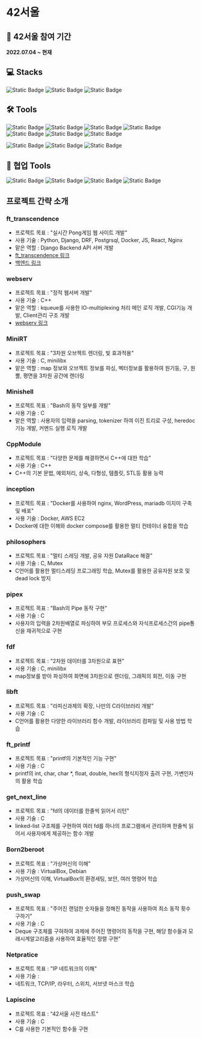 # 42서울
## :rocket: 42서울 참여 기간
  **2022.07.04 ~ 현재**

## :computer: Stacks
![Static Badge](https://img.shields.io/badge/C-A8B9CC?style=flat-square&logo=C&logoColor=white) ![Static Badge](https://img.shields.io/badge/C%2B%2B-00599C?style=flat-square&logo=C%2B%2B&logoColor=white) ![Static Badge](https://img.shields.io/badge/Python-3776AB?style=flat-square&logo=python&logoColor=white)

## :hammer_and_wrench: Tools
![Static Badge](https://img.shields.io/badge/Docker-2496ED?style=flat-square&logo=docker&logoColor=white) ![Static Badge](https://img.shields.io/badge/VirtualBox-183A61?style=flat-square&logo=virtualbox&logoColor=white) ![Static Badge](https://img.shields.io/badge/Amazon%20Ec2-FF9900?style=flat-square&logo=amazonec2&logoColor=white) ![Static Badge](https://img.shields.io/badge/Django-092E20?style=flat-square&logo=django&logoColor=white) ![Static Badge](https://img.shields.io/badge/PostgrSQL-4169E1?style=flat-square&logo=postgresql&logoColor=white) ![Static Badge](https://img.shields.io/badge/Socket.io-%23010101?style=flat-square&logo=socket.io&logoColor=white) ![Static Badge](https://img.shields.io/badge/insomnia-%234000BF?style=flat-square&logo=insomnia&logoColor=white)

![Static Badge](https://img.shields.io/badge/zsh-000000?style=flat-square&logo=iterm2&logoColor=white) ![Static Badge](https://img.shields.io/badge/bash-%234EAA25?style=flat-square&logo=gnubash&logoColor=white) ![Static Badge](https://img.shields.io/badge/Visual%20Studio%20Code-007ACC?style=flat-square&logo=visualstudiocode&logoColor=white) 

## :memo: 협업 Tools
![Static Badge](https://img.shields.io/badge/Git-%23F05032?style=flat-square&logo=git&logoColor=white) ![Static Badge](https://img.shields.io/badge/GitHub-%23181717?style=flat-square&logo=github&logoColor=white) ![Static Badge](https://img.shields.io/badge/Jira-%230052CC?style=flat-square&logo=jira&logoColor=white) ![Static Badge](https://img.shields.io/badge/Notion-%23000000?style=flat-square&logo=notion&logoColor=%23000000&color=white)

## 프로젝트 간략 소개

### ft_transcendence
 - 프로젝트 목표 : "실시간 Pong게임 웹 사이트 개발"
 - 사용 기술 : Python, Django, DRF, Postgrsql, Docker, JS, React, Nginx
 - 맡은 역할 : Django Backend API 서버 개발
 - [ft_transcendence 링크](https://github.com/42ForYou/ft_transcendence)
 - [백엔드 링크](https://github.com/42ForYou/backend)

### webserv
 - 프로젝트 목표 : "정적 웹서버 개발"
 - 사용 기술 : C++
 - 맡은 역할 : kqueue를 사용한 IO-multiplexing 처리 메인 로직 개발, CGI기능 개발, Client관리 구조 개발
 - [webserv 링크](https://github.com/WebWaveMaker)

### MiniRT
 - 프로젝트 목표 : "3차원 오브젝트 렌더링, 빛 효과적용"
 - 사용 기술 : C, minilibx
 - 맡은 역할 : map 정보와 오브젝트 정보를 파싱, 벡터정보를 활용하여 원기둥, 구, 원뿔, 평면을 3차원 공간에 렌더링

### Minishell
 - 프로젝트 목표 : "Bash의 동작 일부를 개발"
 - 사용 기술 : C
 - 맡은 역할 : 사용자의 입력을 parsing, tokenizer 하여 이진 트리로 구성, heredoc 기능 개발, 커멘드 실행 로직 개발

### CppModule
 - 프로젝트 목표 : "다양한 문제를 해결하면서 C++에 대한 학습"
 - 사용 기술 : C++
 - C++의 기본 문법, 예외처리, 상속, 다형성, 템플릿, STL등 활용 능력

### inception
 - 프로젝트 목표 : "Docker를 사용하여 nginx, WordPress, mariadb 이지미 구축 및 배포"
 - 사용 기술 : Docker, AWS EC2
 - Docker에 대한 이해와 docker compose를 활용한 멀티 컨테이너 융합을 학습

### philosophers
 - 프로젝트 목표 : "멀티 스레딩 개발, 공유 자원 DataRace 해결"
 - 사용 기술 : C, Mutex
 - C언어를 활용한 멀티스레딩 프로그래밍 학습, Mutex를 활용한 공유자원 보호 및 dead lock 방지

### pipex
 - 프로젝트 목표 : "Bash의 Pipe 동작 구현"
 - 사용 기술 : C
 - 사용자의 입력을 2차원배열로 파싱하여 부모 프로세스와 자식프로세스간의 pipe통신을 재귀적으로 구현

### fdf
 - 프로젝트 목표 : "2차원 데이터를 3차원으로 표현"
 - 사용 기술 : C, minilibx
 - map정보를 받아 파싱하여 화면에 3차원으로 렌더링, 그래픽의 회전, 이동 구현

### libft
 - 프로젝트 목표 : "라피신과제의 확장, 나만의 C라이브러리 개발"
 - 사용 기술 : C
 - C언어를 활용한 다양한 라이브러리 함수 개발, 라이브러리 컴파일 및 사용 방법 학습

### ft_printf
 - 프로젝트 목표 : "printf의 기본적인 기능 구현"
 - 사용 기술 : C
 - printf의 int, char, char *, float, double, hex의 형식지정자 출려 구현, 가변인자의 활용 학습

### get_next_line
 - 프로젝트 목표 : "fd의 데이터를 한줄씩 읽어서 리턴"
 - 사용 기술 : C
 - linked-list 구조체를 구현하여 여러 fd를 하나의 프로그램에서 관리하며 한줄씩 읽어서 사용자에게 제공하는 함수 개발

### Born2beroot
 - 프로젝트 목표 : "가상머신의 이해"
 - 사용 기술 : VirtualBox, Debian
 - 가상머신의 이해, VirtualBox의 환경세팅, 보안, 여러 명령어 학습

### push_swap
 - 프로젝트 목표 : "주어진 랜덤한 숫자들을 정해진 동작을 사용하여 최소 동작 횟수 구하기"
 - 사용 기술 : C
 - Deque 구조체를 구혀하여 과제에 주어진 명령어의 동작을 구현, 해당 함수들과 모래시계알고리즘을 사용하여 효율적인 정렬 구현"

### Netpratice
 - 프로젝트 목표 : "IP 네트워크의 이해"
 - 사용 기술 :
 - 네트워크, TCP/IP, 라우터, 스위치, 서브넷 마스크 학습

### Lapiscine
 - 프로젝트 목표 : "42서울 사전 테스트"
 - 사용 기술 : C
 - C를 사용한 기본적인 함수들 구현






